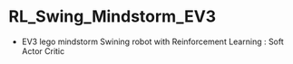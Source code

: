 # RL_Swing_Mindstorm_EV3

* EV3 lego mindstorm Swining robot with Reinforcement Learning : Soft Actor Critic

